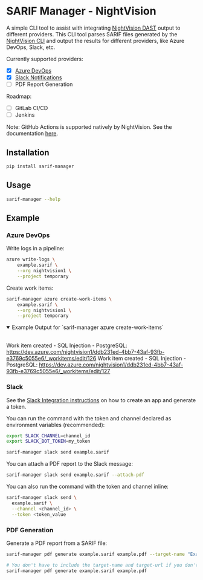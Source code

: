 # SARIF Manager - NightVision

A simple CLI tool to assist with integrating [NightVision DAST](https://docs.nightvision.net/docs/getting-started) output to different providers. This CLI tool parses SARIF files generated by the [NightVision CLI](https://docs.nightvision.net/docs/installing-the-cli) and output the results for different providers, like Azure DevOps, Slack, etc.

Currently supported providers:
- [x] [Azure DevOps](https://docs.nightvision.net/docs/azure-devops)
- [x] [Slack Notifications](https://docs.nightvision.net/docs/notification-apps-slack)
- [ ] PDF Report Generation

Roadmap:

- [ ] GitLab CI/CD
- [ ] Jenkins

Note: GitHub Actions is supported natively by NightVision. See the documentation [here](https://docs.nightvision.net/docs/github-actions).

## Installation

```bash
pip install sarif-manager
```

## Usage

```bash
sarif-manager --help
```

## Example

### Azure DevOps

Write logs in a pipeline:

```bash
azure write-logs \
    example.sarif \
    --org nightvision1 \
    --project temporary
```

Create work items:

```bash
sarif-manager azure create-work-items \
    example.sarif \
    --org nightvision1 \
    --project temporary
```

<details open>
<summary>Example Output for `sarif-manager azure create-work-items`</summary>
<br>

Work item created - SQL Injection - PostgreSQL: https://dev.azure.com/nightvision1/ddb231ed-4bb7-43af-93fb-e3769c5055e6/_workitems/edit/126
Work item created - SQL Injection - PostgreSQL: https://dev.azure.com/nightvision1/ddb231ed-4bb7-43af-93fb-e3769c5055e6/_workitems/edit/127

</details>

### Slack

See the [Slack Integration instructions](https://docs.nightvision.net/docs/notification-apps-slack) on how to create an app and generate a token. 

You can run the command with the token and channel declared as environment variables (recommended):

```bash
export SLACK_CHANNEL=channel_id
export SLACK_BOT_TOKEN=my_token

sarif-manager slack send example.sarif
```

You can attach a PDF report to the Slack message:

```bash
sarif-manager slack send example.sarif --attach-pdf
```

You can also run the command with the token and channel inline:

```bash
sarif-manager slack send \
  example.sarif \
  --channel <channel_id> \
  --token <token_value
```

### PDF Generation

Generate a PDF report from a SARIF file:

```bash
sarif-manager pdf generate example.sarif example.pdf --target-name "Example report" --target-url "https://example.com"

# You don't have to include the target-name and target-url if you don't want to
sarif-manager pdf generate example.sarif example.pdf
```

